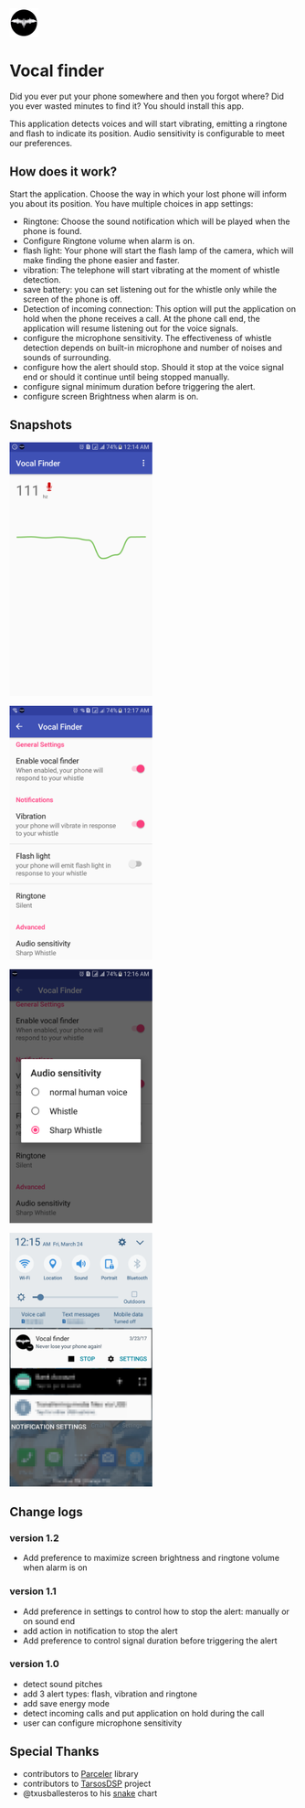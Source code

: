 <img src="./screenshots/logo.png" width="50" height="50">

# Vocal finder

Did you ever put your phone somewhere and then you forgot where? Did you ever wasted minutes to find it? You should install this app.

This application detects voices and will start vibrating, emitting a ringtone and flash to indicate its position.
Audio sensitivity is configurable to meet our preferences.

## How does it work?
Start the application. Choose the way in which your lost phone will inform you about its position. You have multiple choices in app settings:
- Ringtone: Choose the sound notification which will be played when the phone is found.
- Configure Ringtone volume when alarm is on.
- flash light: Your phone will start the flash lamp of the camera, which will make finding the phone easier and faster.
- vibration: The telephone will start vibrating at the moment of whistle detection.
- save battery: you can set listening out for the whistle only while the screen of the phone is off.
- Detection of incoming connection: This option will put the application on hold when the phone receives a call.
At the phone call end, the application will resume listening out for the voice signals.
- configure the microphone sensitivity. The effectiveness of whistle detection depends on built-in microphone and number of noises and sounds of surrounding.
- configure how the alert should stop. Should it stop at the voice signal end or should it continue until being stopped manually.
- configure signal minimum duration before triggering the alert.
- configure screen Brightness when alarm is on.

## Snapshots
<p>
<img src="./screenshots/Screenshot_1.png" width="250" height="444">
</p>
<p>
<img src="./screenshots/Screenshot_2.png" width="250" height="444">
</p>
<p>
<img src="./screenshots/Screenshot_3.png" width="250" height="444">
</p>
<p>
<img src="./screenshots/Screenshot_4.png" width="250" height="444">
</p>

## Change logs
### version 1.2
* Add preference to maximize screen brightness and ringtone volume when alarm is on
### version 1.1
* Add preference in settings to control how to stop the alert: manually or on sound end
* add action in notification to stop the alert
* Add preference to control signal duration before triggering the alert
### version 1.0
* detect sound pitches
* add 3 alert types: flash, vibration and ringtone
* add save energy mode
* detect incoming calls and put application on hold during the call
* user can configure microphone sensitivity

## Special Thanks
* contributors to  [Parceler](http://parceler.org/) library
* contributors to [TarsosDSP](https://0110.be/tags/TarsosDSP) project
* @txusballesteros to his [snake](https://github.com/txusballesteros/snake) chart